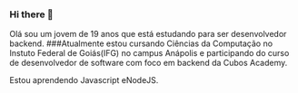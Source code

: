 ### Hi there 👋

<!--
**MatheusDeSaAguiar/MatheusDeSaAguiar** is a ✨ _special_ ✨ repository because its `README.md` (this file) appears on your GitHub profile.

Here are some ideas to get you started:

- 🔭 I’m currently working on ...
- 🌱 I’m currently learning ...
- 👯 I’m looking to collaborate on ...
- 🤔 I’m looking for help with ...
- 💬 Ask me about ...
- 📫 How to reach me: ...
- 😄 Pronouns: ...
- ⚡ Fun fact: ...
-->

Olá sou um jovem de 19 anos que está estudando para ser desenvolvedor backend.
###Atualmente estou cursando Ciências da Computação no Instuto Federal de Goiás(IFG) no campus Anápolis e participando do curso de desenvolvedor de software com foco em backend da Cubos Academy.

Estou aprendendo Javascript eNodeJS.


